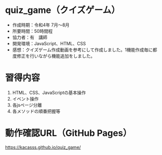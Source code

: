 # quiz_game（クイズゲーム）
- 作成時期：令和4年 7月～8月
- 所要時間：50時間程
- 協力者：有　講師
- 開発環境：JavaScript、HTML、CSS
- 感想：クイズゲーム作成動画を参考にして作成しました。1機能作成毎に都度修正を行いながら機能追加をしました。

# 習得内容
1. HTML、CSS、JavaScriptの基本操作
1. イベント操作
1. 各jsページ分離
1. 各メソッドの順番把握等

# 動作確認URL（GitHub Pages）
https://kacasss.github.io/quiz_game/
